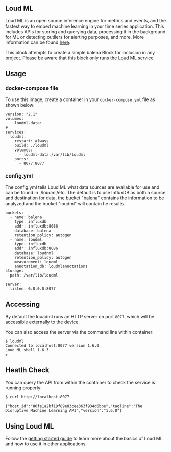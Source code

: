 ## Loud ML

Loud ML is an open source inference engine for metrics and events, and the fastest way to embed machine learning in your time series application. This includes APIs for storing and querying data, processing it in the background for ML or detecting outliers for alerting purposes, and more.  More information can be found [here](https://github.com/regel/loudml).


This block attempts to create a simple balena Block for inclusion in any project.  Please be aware that this block only runs the Loud ML service

## Usage

### docker-compose file

To use this image, create a container in your `docker-compose.yml` file as shown below:

```
version: "2.1"
volumes:
    loudml-data:
#
services:
  loudml:
    restart: always
    build: ./loudml
    volumes:
      - loudml-data:/var/lib/loudml
    ports:
      - 8077:8077
```

### config.yml

The config.yml tells Loud ML what data sources are available for use and can be found in ./loudml/etc.  The default is to use InfluxDB as both a source and destination for data, the bucket "balena" contains the information to be analyzed and the bucket "loudml" will contain he results.

```
buckets:
  - name: balena
    type: influxdb
    addr: influxdb:8086
    database: balena
    retention_policy: autogen
  - name: loudml
    type: influxdb
    addr: influxdb:8086
    database: loudnml
    retention_policy: autogen
    measurement: loudml
    annotation_db: loudmlannotations
storage:
  path: /var/lib/loudml

server:
  listen: 0.0.0.0:8077
```


## Accessing

By default the louadml runs an HTTP server on port `8077`, which will be accessible externally to the device.

You can also access the server via the command line within container:

```
$ loudml 
Connected to localhost:8077 version 1.6.0
Loud ML shell 1.6.3
>
```

## Heatlh Check

You can query the API from within the container to check the service is running properly:

```
$ curl http://localhost:8077

{"host_id":"86fe1a2bf19f89e83cee363f934d6bbe","tagline":"The Disruptive Machine Learning API","version":"1.6.0"}
```

## Using Loud ML

Follow the [getting started guide](https://loudml.io/en/loudml/reference/current/getting-started.html) to learn more about the basics of Loud ML and how to use it in other applications.